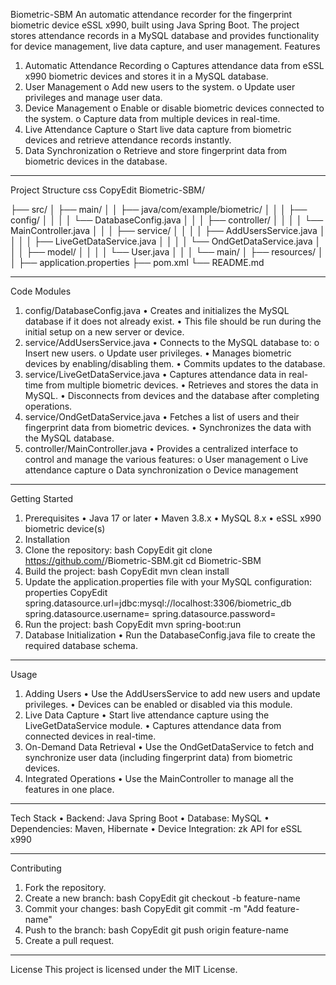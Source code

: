 Biometric-SBM
An automatic attendance recorder for the fingerprint biometric device eSSL x990, built using Java Spring Boot. The project stores attendance records in a MySQL database and provides functionality for device management, live data capture, and user management.
Features
1.	Automatic Attendance Recording
o	Captures attendance data from eSSL x990 biometric devices and stores it in a MySQL database.
2.	User Management
o	Add new users to the system.
o	Update user privileges and manage user data.
3.	Device Management
o	Enable or disable biometric devices connected to the system.
o	Capture data from multiple devices in real-time.
4.	Live Attendance Capture
o	Start live data capture from biometric devices and retrieve attendance records instantly.
5.	Data Synchronization
o	Retrieve and store fingerprint data from biometric devices in the database.
________________________________________
Project Structure
css
CopyEdit
Biometric-SBM/

├── src/
│   ├── main/
│   │   ├── java/com/example/biometric/
│   │   │   ├── config/
│   │   │   │   └── DatabaseConfig.java
│   │   │   ├── controller/
│   │   │   │   └── MainController.java
│   │   │   ├── service/
│   │   │   │   ├── AddUsersService.java
│   │   │   │   ├── LiveGetDataService.java
│   │   │   │   └── OndGetDataService.java
│   │   │   ├── model/
│   │   │   │   └── User.java
│   │   │   └── main/
│   ├── resources/
│   │   ├── application.properties
├── pom.xml
└── README.md
________________________________________
Code Modules
1. config/DatabaseConfig.java
•	Creates and initializes the MySQL database if it does not already exist.
•	This file should be run during the initial setup on a new server or device.
2. service/AddUsersService.java
•	Connects to the MySQL database to:
o	Insert new users.
o	Update user privileges.
•	Manages biometric devices by enabling/disabling them.
•	Commits updates to the database.
3. service/LiveGetDataService.java
•	Captures attendance data in real-time from multiple biometric devices.
•	Retrieves and stores the data in MySQL.
•	Disconnects from devices and the database after completing operations.
4. service/OndGetDataService.java
•	Fetches a list of users and their fingerprint data from biometric devices.
•	Synchronizes the data with the MySQL database.
5. controller/MainController.java
•	Provides a centralized interface to control and manage the various features:
o	User management
o	Live attendance capture
o	Data synchronization
o	Device management
________________________________________
Getting Started
1. Prerequisites
•	Java 17 or later
•	Maven 3.8.x
•	MySQL 8.x
•	eSSL x990 biometric device(s)
2. Installation
1.	Clone the repository:
bash
CopyEdit
git clone https://github.com/<your-username>/Biometric-SBM.git
cd Biometric-SBM
2.	Build the project:
bash
CopyEdit
mvn clean install
3.	Update the application.properties file with your MySQL configuration:
properties
CopyEdit
spring.datasource.url=jdbc:mysql://localhost:3306/biometric_db
spring.datasource.username=<your-username>
spring.datasource.password=<your-password>
4.	Run the project:
bash
CopyEdit
mvn spring-boot:run
3. Database Initialization
•	Run the DatabaseConfig.java file to create the required database schema.
________________________________________
Usage
1. Adding Users
•	Use the AddUsersService to add new users and update privileges.
•	Devices can be enabled or disabled via this module.
2. Live Data Capture
•	Start live attendance capture using the LiveGetDataService module.
•	Captures attendance data from connected devices in real-time.
3. On-Demand Data Retrieval
•	Use the OndGetDataService to fetch and synchronize user data (including fingerprint data) from biometric devices.
4. Integrated Operations
•	Use the MainController to manage all the features in one place.
________________________________________
Tech Stack
•	Backend: Java Spring Boot
•	Database: MySQL
•	Dependencies: Maven, Hibernate
•	Device Integration: zk API for eSSL x990
________________________________________
Contributing
1.	Fork the repository.
2.	Create a new branch:
bash
CopyEdit
git checkout -b feature-name
3.	Commit your changes:
bash
CopyEdit
git commit -m "Add feature-name"
4.	Push to the branch:
bash
CopyEdit
git push origin feature-name
5.	Create a pull request.
________________________________________
License
This project is licensed under the MIT License.

